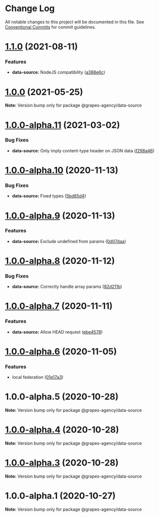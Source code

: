 # Change Log

All notable changes to this project will be documented in this file.
See [Conventional Commits](https://conventionalcommits.org) for commit guidelines.

# [1.1.0](https://github.com/grapes-agency/graphql/compare/@grapes-agency/data-source@1.0.0...@grapes-agency/data-source@1.1.0) (2021-08-11)


### Features

* **data-source:** NodeJS compatibility ([a388e6c](https://github.com/grapes-agency/graphql/commit/a388e6c802029217e177e4dcb7562807cd63000d))





# [1.0.0](https://github.com/grapes-agency/graphql/compare/@grapes-agency/data-source@1.0.0-alpha.11...@grapes-agency/data-source@1.0.0) (2021-05-25)

**Note:** Version bump only for package @grapes-agency/data-source





# [1.0.0-alpha.11](https://github.com/grapes-agency/graphql/compare/@grapes-agency/data-source@1.0.0-alpha.10...@grapes-agency/data-source@1.0.0-alpha.11) (2021-03-02)


### Bug Fixes

* **data-source:** Only imply content-type header on JSON data ([f298a46](https://github.com/grapes-agency/graphql/commit/f298a462d23d9f8439e778e4ec347f954fe0ac00))





# [1.0.0-alpha.10](https://github.com/grapes-agency/graphql/compare/@grapes-agency/data-source@1.0.0-alpha.9...@grapes-agency/data-source@1.0.0-alpha.10) (2020-11-13)


### Bug Fixes

* **data-source:** Fixed types ([5bd85d4](https://github.com/grapes-agency/graphql/commit/5bd85d411b302269e4c672760de5ad70da35992b))





# [1.0.0-alpha.9](https://github.com/grapes-agency/graphql/compare/@grapes-agency/data-source@1.0.0-alpha.8...@grapes-agency/data-source@1.0.0-alpha.9) (2020-11-13)


### Features

* **data-source:** Exclude undefined from params ([0d07daa](https://github.com/grapes-agency/graphql/commit/0d07daa81976326291182b684aed60ba136c020b))





# [1.0.0-alpha.8](https://github.com/grapes-agency/graphql/compare/@grapes-agency/data-source@1.0.0-alpha.7...@grapes-agency/data-source@1.0.0-alpha.8) (2020-11-12)


### Bug Fixes

* **data-source:** Correctly handle array params ([82d211b](https://github.com/grapes-agency/graphql/commit/82d211be9e7314dea9bda13f56caf06a40d2b0ff))





# [1.0.0-alpha.7](https://github.com/grapes-agency/graphql/compare/@grapes-agency/data-source@1.0.0-alpha.6...@grapes-agency/data-source@1.0.0-alpha.7) (2020-11-11)


### Features

* **data-source:** Allow HEAD request ([ebe4578](https://github.com/grapes-agency/graphql/commit/ebe45787601635ed16dfa06d335fd82bda774873))





# [1.0.0-alpha.6](https://github.com/grapes-agency/graphql/compare/@grapes-agency/data-source@1.0.0-alpha.5...@grapes-agency/data-source@1.0.0-alpha.6) (2020-11-05)


### Features

* local federation ([01e17a3](https://github.com/grapes-agency/graphql/commit/01e17a3d5d64910592e87444a72f029bc8c6d8d5))





# 1.0.0-alpha.5 (2020-10-28)

**Note:** Version bump only for package @grapes-agency/data-source





# [1.0.0-alpha.4](https://github.com/grapes-agency/graphql/compare/@grapes-agency/data-source@1.0.0-alpha.3...@grapes-agency/data-source@1.0.0-alpha.4) (2020-10-28)

**Note:** Version bump only for package @grapes-agency/data-source





# [1.0.0-alpha.3](https://github.com/grapes-agency/graphql/compare/@grapes-agency/data-source@1.0.0-alpha.2...@grapes-agency/data-source@1.0.0-alpha.3) (2020-10-28)

**Note:** Version bump only for package @grapes-agency/data-source





# 1.0.0-alpha.1 (2020-10-27)

**Note:** Version bump only for package @grapes-agency/data-source
